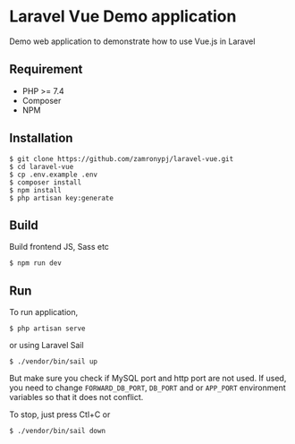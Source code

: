 # Laravel Vue Demo application

Demo web application to demonstrate how to use Vue.js in Laravel

## Requirement

- PHP >= 7.4
- Composer
- NPM

## Installation

```
$ git clone https://github.com/zamronypj/laravel-vue.git
$ cd laravel-vue
$ cp .env.example .env
$ composer install
$ npm install
$ php artisan key:generate
```

## Build

Build frontend JS, Sass etc

```
$ npm run dev
```

## Run

To run application,

```
$ php artisan serve
```

or using Laravel Sail

```
$ ./vendor/bin/sail up
```

But make sure you check if MySQL port and http port are not used. If used, you need to
change `FORWARD_DB_PORT`, `DB_PORT` and or `APP_PORT` environment variables so that it does not conflict.

To stop, just press Ctl+C or

```
$ ./vendor/bin/sail down
```
